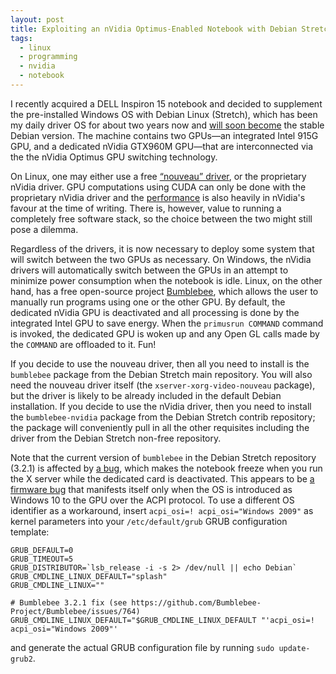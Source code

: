 ```yaml
---
layout: post
title: Exploiting an nVidia Optimus-Enabled Notebook with Debian Stretch
tags:
  - linux
  - programming
  - nvidia
  - notebook
---
```


I recently acquired a DELL Inspiron 15 notebook and decided to supplement the
pre-installed Windows OS with Debian Linux (Stretch), which has been my daily
driver OS for about two years now and [will soon become][stretch] the stable
Debian version. The machine contains two GPUs—an integrated Intel 915G GPU, and
a dedicated nVidia GTX960M GPU—that are interconnected via the the nVidia
Optimus GPU switching technology.

On Linux, one may either use a free [“nouveau” driver][nouveau], or the
proprietary nVidia driver. GPU computations using CUDA can only be done with
the proprietary nVidia driver and the [performance][perf] is also heavily in
nVidia's favour at the time of writing. There is, however, value to running a
completely free software stack, so the choice between the two might still pose
a dilemma.

Regardless of the drivers, it is now necessary to deploy some system that will
switch between the two GPUs as necessary. On Windows, the nVidia drivers will
automatically switch between the GPUs in an attempt to minimize power
consumption when the notebook is idle. Linux, on the other hand, has a free
open-source project [Bumblebee][], which allows the user to manually run
programs using one or the other GPU. By default, the dedicated nVidia GPU is
deactivated and all processing is done by the integrated Intel GPU to save
energy. When the `primusrun COMMAND` command is invoked, the dedicated GPU is
woken up and any Open GL calls made by the `COMMAND` are offloaded to it. Fun!

If you decide to use the nouveau driver, then all you need to install is the
`bumblebee` package from the Debian Stretch main repository. You will also need
the nouveau driver itself (the `xserver-xorg-video-nouveau` package), but the
driver is likely to be already included in the default Debian installation. If
you decide to use the nVidia driver, then you need to install the
`bumblebee-nvidia` package from the Debian Stretch contrib repository; the
package will conveniently pull in all the other requisites including the driver
from the Debian Stretch non-free repository.

Note that the current version of `bumblebee` in the Debian Stretch repository
(3.2.1) is affected by [a bug][], which makes the notebook freeze when you run
the X server while the dedicated card is deactivated. This appears to be [a
firmware bug][] that manifests itself only when the OS is introduced as Windows
10 to the GPU over the ACPI protocol. To use a different OS identifier as a
workaround, insert `acpi_osi=! acpi_osi="Windows 2009"` as kernel parameters
into your `/etc/default/grub` GRUB configuration template:

```
GRUB_DEFAULT=0
GRUB_TIMEOUT=5
GRUB_DISTRIBUTOR=`lsb_release -i -s 2> /dev/null || echo Debian`
GRUB_CMDLINE_LINUX_DEFAULT="splash"
GRUB_CMDLINE_LINUX=""

# Bumblebee 3.2.1 fix (see https://github.com/Bumblebee-Project/Bumblebee/issues/764)
GRUB_CMDLINE_LINUX_DEFAULT="$GRUB_CMDLINE_LINUX_DEFAULT "'acpi_osi=! acpi_osi="Windows 2009"'
```

and generate the actual GRUB configuration file by running `sudo update-grub2`.

 [perf]: http://www.phoronix.com/scan.php?page=article&item=nvidia_2d_openclose "Linux 2D Performance: Nouveau vs. NVIDIA"
 [Bumblebee]: http://bumblebee-project.org/ "Bumblebee - NVIDIA Optimus support for Linux!"
 [a bug]: https://github.com/Bumblebee-Project/Bumblebee/issues/764 "Laptop freezes when starting X11 and discrete graphics are OFF"
 [a firmware bug]: https://bugzilla.kernel.org/show_bug.cgi?id=156341 "Nvidia fails to power on again, resulting in AML_INFINITE_LOOP/lockups (multiple laptops affected)"
 [stretch]: https://wiki.debian.org/DebianStretch "DebianStretch"
 [nouveau]: https://nouveau.freedesktop.org/wiki/ "Nouveau: Accelerated Open Source driver for nVidia cards"
